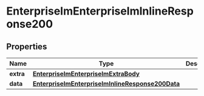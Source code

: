 # EnterpriseImEnterpriseImInlineResponse200

## Properties
Name | Type | Description | Notes
------------ | ------------- | ------------- | -------------
**extra** | [**EnterpriseImEnterpriseImExtraBody**](EnterpriseImEnterpriseImExtraBody.md) |  |  [optional]
**data** | [**EnterpriseImEnterpriseImInlineResponse200Data**](EnterpriseImEnterpriseImInlineResponse200Data.md) |  |  [optional]
